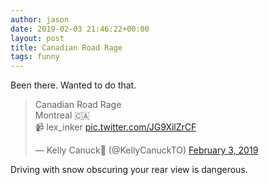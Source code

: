 ```yaml
---
author: jason
date: 2019-02-03 21:46:22+00:00
layout: post
title: Canadian Road Rage
tags: funny
---
```


Been there.  Wanted to do that.

<blockquote class="twitter-tweet"><p lang="en" dir="ltr">Canadian Road Rage<br>Montreal 🇨🇦<br>📹 lex_inker <a href="https://t.co/JG9XilZrCF">pic.twitter.com/JG9XilZrCF</a></p>&mdash; Kelly Canuck🍁 (@KellyCanuckTO) <a href="https://twitter.com/KellyCanuckTO/status/1092062362419556352?ref_src=twsrc%5Etfw">February 3, 2019</a></blockquote> <script async src="https://platform.twitter.com/widgets.js" charset="utf-8"></script>

Driving with snow obscuring your rear view is dangerous.


